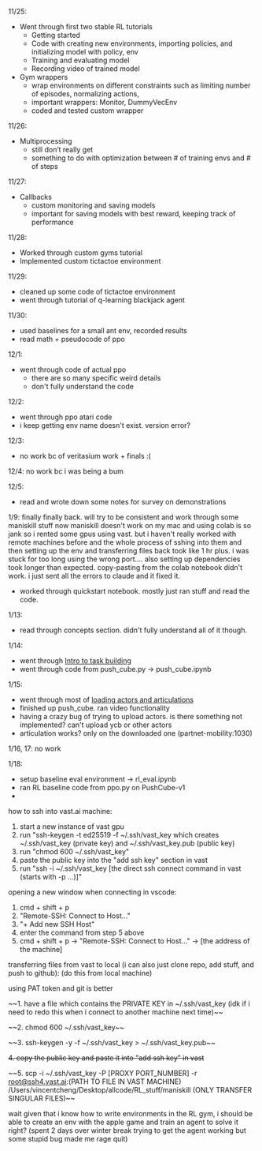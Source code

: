 11/25:
- Went through first two stable RL tutorials 
   - Getting started
   - Code with creating new environments, importing policies, and initializing model with policy, env
   - Training and evaluating model
   - Recording video of trained model
- Gym wrappers
   - wrap environments on different constraints such as limiting number of episodes, normalizing actions, 
   - important wrappers: Monitor, DummyVecEnv
   - coded and tested custom wrapper

11/26:
- Multiprocessing
   - still don’t really get
   - something to do with optimization between # of training envs and # of steps

11/27:
   - Callbacks
      - custom monitoring and saving models
      - important for saving models with best reward, keeping track of performance

11/28:
   - Worked through custom gyms tutorial
   - Implemented custom tictactoe environment

11/29:
   - cleaned up some code of tictactoe environment
   - went through tutorial of q-learning blackjack agent

11/30:
   - used baselines for a small ant env, recorded results
   - read math + pseudocode of ppo


12/1:
   - went through code of actual ppo 
      - there are so many specific weird details
      - don't fully understand the code

12/2:
   - went through ppo atari code
   - i keep getting env name doesn't exist. version error?

12/3:
   - no work bc of veritasium work + finals :(

12/4: no work bc i was being a bum 

12/5: 
- read and wrote down some notes for survey on demonstrations


1/9:
finally finally back. will try to be consistent and work through some maniskill stuff now
maniskill doesn't work on my mac and using colab is so jank so i rented some gpus using vast.
but i haven't really worked with remote machines before and the whole process of sshing into them and then setting up the env and transferring files back took like 1 hr plus.
i was stuck for too long using the wrong port....
also setting up dependencies took longer than expected. 
copy-pasting from the colab notebook didn't work.
i just sent all the errors to claude and it fixed it.

- worked through quickstart notebook. mostly just ran stuff and read the code.


1/13:
- read through concepts section. didn't fully understand all of it though.


1/14:
- went through [Intro to task building](https://maniskill.readthedocs.io/en/latest/user_guide/tutorials/custom_tasks/intro.html)
- went through code from push_cube.py -> push_cube.ipynb

1/15:
- went through most of [loading actors and articulations](https://maniskill.readthedocs.io/en/latest/user_guide/tutorials/custom_tasks/loading_objects.html)
- finished up push_cube. ran video functionality
- having a crazy bug of trying to upload actors. 
is there something not implemented? can't upload ycb or other actors
- articulation works? only on the downloaded one (partnet-mobility:1030)

1/16, 17: no work 


1/18:
- setup baseline eval environment -> rl_eval.ipynb
- ran RL baseline code from ppo.py on PushCube-v1
- 







how to ssh into vast.ai machine:
1. start a new instance of vast gpu
2. run "ssh-keygen -t ed25519 -f ~/.ssh/vast_key which creates 
~/.ssh/vast_key (private key) and ~/.ssh/vast_key.pub (public key)
3. run "chmod 600 ~/.ssh/vast_key"
4. paste the public key into the "add ssh key" section in vast
5. run "ssh -i ~/.ssh/vast_key [the direct ssh connect command in vast (starts with -p ...)]"

opening a new window when connecting in vscode:
1. cmd + shift + p 
2. "Remote-SSH: Connect to Host..."
3. "+ Add new SSH Host"
4. enter the command from step 5 above
5. cmd + shift + p -> "Remote-SSH: Connect to Host..." -> [the address of the machine]


transferring files from vast to local (i can also just clone repo, add stuff, and push to github):
(do this from local machine)

using PAT token and git is better

~~1. have a file which contains the PRIVATE KEY in ~/.ssh/vast_key
(idk if i need to redo this when i connect to another machine next time)~~

~~2. chmod 600 ~/.ssh/vast_key~~

~~3. ssh-keygen -y -f ~/.ssh/vast_key > ~/.ssh/vast_key.pub~~

~~4. copy the public key and paste it into "add ssh key" in vast~~

~~5. scp -i ~/.ssh/vast_key -P [PROXY PORT_NUMBER] -r root@ssh4.vast.ai:(PATH TO FILE IN VAST MACHINE) /Users/vincentcheng/Desktop/allcode/RL_stuff/maniskill (ONLY TRANSFER SINGULAR FILES)~~




wait given that i know how to write environments in the RL gym, i should be able to create 
an env with the apple game and train an agent to solve it right?
(spent 2 days over winter break trying to get the agent working but some stupid bug made me rage quit)